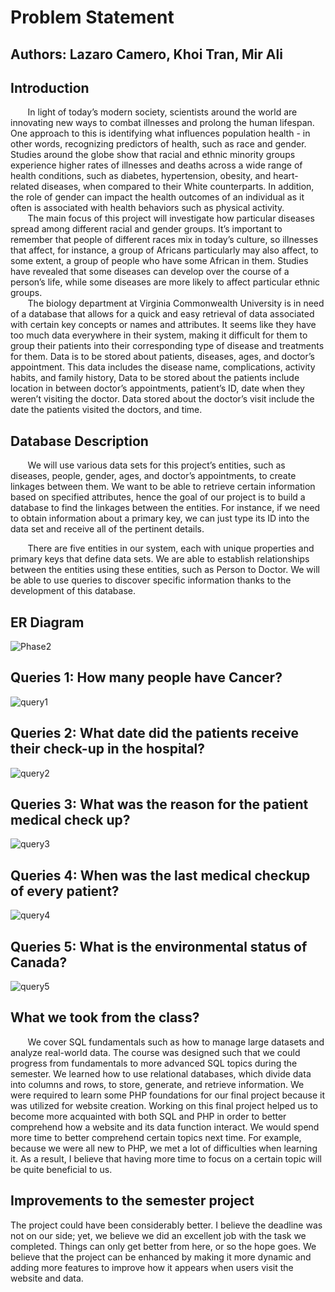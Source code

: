 # Problem Statement
## Authors: Lazaro Camero, Khoi Tran, Mir Ali

## Introduction

&nbsp; &nbsp; &nbsp; &nbsp;In light of today’s modern society, scientists around the world are innovating new ways to combat illnesses and prolong the human lifespan. One approach to this is identifying what influences population health - in other words, recognizing predictors of health, such as race and gender. Studies around the globe show that racial and ethnic minority groups experience higher rates of illnesses and deaths across a wide range of health conditions, such as diabetes, hypertension, obesity, and heart-related diseases, when compared to their White counterparts. In addition, the role of gender can impact the health outcomes of an individual as it often is associated with health behaviors such as physical activity.<br />
&nbsp; &nbsp; &nbsp; &nbsp;The main focus of this project will investigate how particular diseases spread among different racial and gender groups. It’s important to remember that people of different races mix in today’s culture, so illnesses that affect, for instance, a group of Africans particularly may also affect, to some extent, a group of people who have some African in them. Studies have revealed that some diseases can develop over the course of a person’s life, while some diseases are more likely to affect particular ethnic groups.<br />
&nbsp; &nbsp; &nbsp; &nbsp;The biology department at Virginia Commonwealth University is in need of a database that allows for a quick and easy retrieval of data associated with certain key concepts or names and attributes. It seems like they have too much data everywhere in their system, making it difficult for them to group their patients into their corresponding type of disease and treatments for them. Data is to be stored about patients, diseases, ages, and doctor’s appointment. This data includes the disease name, complications, activity habits, and family history, Data to be stored about the patients include location in between doctor’s appointments, patient’s ID, date when they weren’t visiting the doctor. Data stored about the doctor’s visit include the date the patients visited the doctors, and time.

## Database Description

&nbsp; &nbsp; &nbsp; &nbsp;We will use various data sets for this project’s entities, such as diseases, people, gender, ages, and doctor’s appointments, to create linkages between them. We want to be able to retrieve certain information based on specified attributes, hence the goal of our project is to build a database to find the linkages between the entities. For instance, if we need to obtain information about a primary key, we can just type its ID into the data set and receive all of the pertinent details.

&nbsp; &nbsp; &nbsp; &nbsp;There are five entities in our system, each with unique properties and primary keys that define data sets. We are able to establish relationships between the entities using these entities, such as Person to Doctor. We will be able to use queries to discover specific information thanks to the development of this database.

## ER Diagram

![Phase2](https://user-images.githubusercontent.com/69920518/206824105-bdaa3ac5-9245-4653-ae6e-9e42fc2c01a5.jpg)

## Queries 1: How many people have Cancer?

![query1](https://user-images.githubusercontent.com/69920518/206793967-0f9e515d-2ad1-40c3-b7f9-31bc819e31b7.svg)

## Queries 2: What date did the patients receive their check-up in the hospital?

![query2](https://user-images.githubusercontent.com/69920518/206794141-17532ede-3bfd-4030-816f-1a907998b488.svg)


## Queries 3: What was the reason for the patient medical check up?

![query3](https://user-images.githubusercontent.com/69920518/206794152-7358930e-11d1-4431-b746-ef3155f68413.svg)

## Queries 4: When was the last medical checkup of every patient?

![query4](https://user-images.githubusercontent.com/69920518/206794312-ec694394-a2d9-4ab6-9462-c915f2d2495d.svg)

## Queries 5: What is the environmental status of Canada?

![query5](https://user-images.githubusercontent.com/69920518/206813875-61b4ec1b-b12c-4144-a356-d607ac9e88fa.svg)

## What we took from the class?

&nbsp; &nbsp; &nbsp; &nbsp;We cover SQL fundamentals such as how to manage large datasets and analyze real-world data. The course was designed such that we could progress from fundamentals to more advanced SQL topics during the semester. We learned how to use relational databases, which divide data into columns and rows, to store, generate, and retrieve information. We were required to learn some PHP foundations for our final project because it was utilized for website creation. Working on this final project helped us to become more acquainted with both SQL and PHP in order to better comprehend how a website and its data function interact. We would spend more time to better comprehend certain topics next time. For example, because we were all new to PHP, we met a lot of difficulties when learning it. As a result, I believe that having more time to focus on a certain topic will be quite beneficial to us.

## Improvements to the semester project

The project could have been considerably better. I believe the deadline was not on our side; yet, we believe we did an excellent job with the task we completed. Things can only get better from here, or so the hope goes. We believe that the project can be enhanced by making it more dynamic and adding more features to improve how it appears when users visit the website and data.
